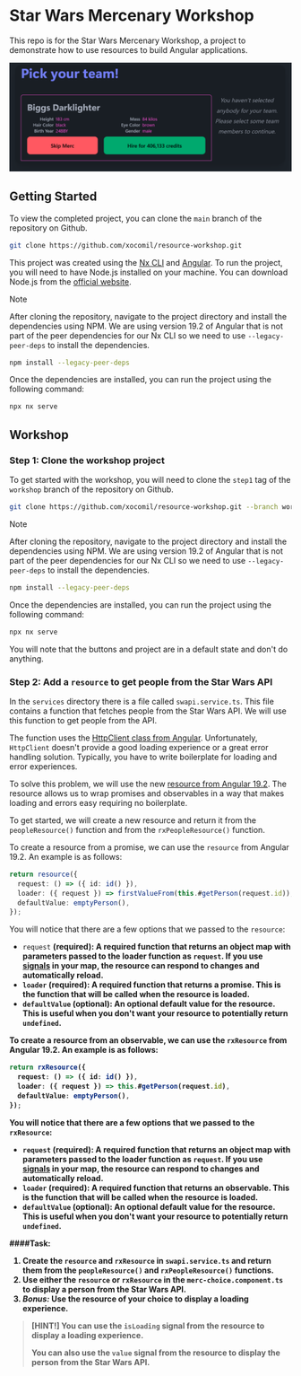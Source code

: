 # Star Wars Mercenary Workshop

This repo is for the Star Wars Mercenary Workshop, a project to demonstrate how to use resources to build Angular applications.

![app screenshot.png](readme/app%20screenshot.png)

## Getting Started

To view the completed project, you can clone the `main` branch of the repository on Github.

```bash
git clone https://github.com/xocomil/resource-workshop.git
```

This project was created using the [Nx CLI](https://nx.dev/angular/getting-started/intro) and [Angular](https://angular.dev). To run the project, you will need to have Node.js installed on your machine. You can download Node.js from the [official website](https://nodejs.org/).

> [!NOTE]
> After cloning the repository, navigate to the
project directory and install the dependencies  using NPM. We are using version 19.2 of Angular that is not part of the peer dependencies for our Nx CLI so we need to use `--legacy-peer-deps` to install the dependencies.

```bash
npm install --legacy-peer-deps
```

Once the dependencies are installed, you can run the project using the following command:

```bash
npx nx serve
```

## Workshop

### Step 1: Clone the workshop project

To get started with the workshop, you will need to clone the `step1` tag of the `workshop` branch of the repository on Github.

```bash
git clone https://github.com/xocomil/resource-workshop.git --branch workshop
```
> [!NOTE] 
> After cloning the repository, navigate to the project directory and install the dependencies  using NPM. We are using version 19.2 of Angular that is not part of the peer dependencies for our Nx CLI so we need to use `--legacy-peer-deps` to install the dependencies.

```bash
npm install --legacy-peer-deps
```

Once the dependencies are installed, you can run the project using the following command:

```bash
npx nx serve
```

You will note that the buttons and project are in a default state and don't do anything.

### Step 2: Add a `resource` to get people from the Star Wars API

In the `services` directory there is a file called `swapi.service.ts`. This file contains a function that fetches people from the Star Wars API. We will use this function to get people from the API.

The function uses the [HttpClient class from Angular](https://next.angular.dev/api/common/http/HttpClient#). Unfortunately, `HttpClient` doesn't provide a good loading experience or a great error handling solution. Typically, you have to write boilerplate for loading and error experiences.

To solve this problem, we will use the new [resource from Angular 19.2](https://next.angular.dev/api/core/resource). The resource allows us to wrap promises and observables in a way that makes loading and errors easy requiring no boilerplate.

To get started, we will create a new resource and return it from the `peopleResource()` function and from the `rxPeopleResource()` function.

To create a resource from a promise, we can use the `resource` from Angular 19.2. An example is as follows:

```typescript
return resource({
  request: () => ({ id: id() }),
  loader: ({ request }) => firstValueFrom(this.#getPerson(request.id)),
  defaultValue: emptyPerson(),
});
```
You will notice that there are a few options that we passed to the `resource`:
- `request` <strong>(required)<strong>: A required function that returns an object map with parameters passed to the loader function as `request`. If you use [signals](https://next.angular.dev/api/core/signal#) in your map, the resource can respond to changes and automatically reload.
- `loader` <strong>(required)<strong>: A required function that returns a promise. This is the function that will be called when the resource is loaded.
- `defaultValue` <strong>(optional)<strong>: An optional default value for the resource. This is useful when you don't want your resource to potentially return `undefined`.

To create a resource from an observable, we can use the `rxResource` from Angular 19.2. An example is as follows:

```typescript
return rxResource({
  request: () => ({ id: id() }),
  loader: ({ request }) => this.#getPerson(request.id),
  defaultValue: emptyPerson(),
});

```
You will notice that there are a few options that we passed to the `rxResource`:
- `request` <strong>(required)<strong>: A required function that returns an object map with parameters passed to the loader function as `request`. If you use [signals](https://next.angular.dev/api/core/signal#) in your map, the resource can respond to changes and automatically reload.
- `loader` <strong>(required)<strong>: A required function that returns an observable. This is the function that will be called when the resource is loaded.
- `defaultValue` <strong>(optional)<strong>: An optional default value for the resource. This is useful when you don't want your resource to potentially return `undefined`.

####Task:

1. Create the `resource` and `rxResource` in `swapi.service.ts` and return them from the `peopleResource()` and `rxPeopleResource()` functions.
2. Use either the `resource` or `rxResource` in the `merc-choice.component.ts` to display a person from the Star Wars API.
3. <i>Bonus:</i> Use the resource of your choice to display a loading experience.

> [HINT!]
> You can use the `isLoading` signal from the resource to display a loading experience.
> 
> You can also use the `value` signal from the resource to display the person from the Star Wars API.